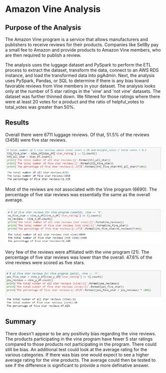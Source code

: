 # Amazon Vine Analysis

## Purpose of the Analysis
The Amazon Vine program is a service that allows manufacturers and publishers to receive reviews for their products. Companies like SellBy pay a small fee to Amazon and provide products to Amazon Vine members, who are then required to publish a review.

The analysis uses the luggage dataset and PySpark to perform the ETL process to extract the dataset, transform the data, connect to an AWS RDS instance, and load the transformed data into pgAdmin. Next, the analysis uses PySpark, Pandas, or SQL to determine if there is any bias toward favorable reviews from Vine members in your dataset. The analysis looks only at the number of 5 star ratings in the 'vine' and 'not vine' datasets. The dataset was further thinned down.  We filtered for those ratings where there were at least 20 votes for a product and the ratio of helpful_votes to total_votes was greater than 50%.

## Results

Overall there were 6711 luggage reviews.  Of that, 51.5% of the reviews (3458) were five star reviews.

![all](https://github.com/ryanmorin/amazon_vine_analysis/blob/main/all.png)

Most of the reviews are not associated with the Vine program (6690). The percentage of five star reviews was essentially the same as the overall average.

![not-vine](https://github.com/ryanmorin/amazon_vine_analysis/blob/main/vine.png)

Very few of the reviews were affiliated with the vine program (21).  The percentage of five star reviews was lower than the overall.  47.6% of the vine reviews were scored as five stars.

![vine](https://github.com/ryanmorin/amazon_vine_analysis/blob/main/vine_y.png)

## Summary

There doesn't appear to be any positivity bias regarding the vine reviews.  The products participating in the vine program have fewer 5 star ratings compared to those products not participating in the program. There could still be bias. An additional test could look at the average rating for the various categories.  If there was bias one would expect to see a higher average rating for the vine products.  The average could then be tested to see if the difference is significant to provide a more definative answer.

